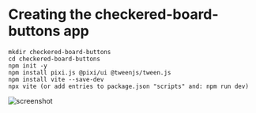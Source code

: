 # Creating the checkered-board-buttons app

    mkdir checkered-board-buttons
    cd checkered-board-buttons
    npm init -y
    npm install pixi.js @pixi/ui @tweenjs/tween.js
    npm install vite --save-dev
    npx vite (or add entries to package.json "scripts" and: npm run dev)

![screenshot](https://raw.github.com/afarber/pixi-questions/master/checkered-board-buttons/screenshot.gif)
